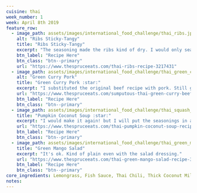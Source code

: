 ```yaml
---
cuisine: thai
week_number: 1
week: April 8th 2019
feature_row:
  - image_path: assets/images/international_food_challenge/thai_ribs.jpg
    alt: "Ribs Sticky-Tangy"
    title: "Ribs Sticky-Tangy"
    excerpt: "The seasoning made the ribs kind of dry. I would only season towards the end instead."
    btn_label: "Recipe Here"
    btn_class: "btn--primary"
    url: "https://www.thespruceeats.com/thai-ribs-recipe-3217431"
  - image_path: assets/images/international_food_challenge/thai_green_curry_pork.jpg
    alt: "Green Curry Pork"
    title: "Green Curry Pork :star:"
    excerpt: "I substituted the original beef recipe with pork. Still good!"
    url: "https://www.thespruceeats.com/sumputous-thai-green-curry-beef-3217441"
    btn_label: "Recipe Here"
    btn_class: "btn--primary"
  - image_path: assets/images/international_food_challenge/thai_squash_and_yam_soup.jpg
    title: "Pumpkin Coconut Soup :star:"
    excerpt: "I would make it again! but I will put the seasonings in a tea mesh so that I can pull them out when I am done"
    url: "https://www.thespruceeats.com/thai-pumpkin-coconut-soup-recipe-3217690"
    btn_label: "Recipe Here"
    btn_class: "btn--primary"
  - image_path: assets/images/international_food_challenge/thai_green_mango_salad.jpg
    title: "Green Mango Salad"
    excerpt: "It's ok. Kind of plain even with the salad dressing."
    url: "https://www.thespruceeats.com/thai-green-mango-salad-recipe-3217675"
    btn_label: "Recipe Here"
    btn_class: "btn--primary"
core_ingredients: Lemongrass, Fish Sauce, Thai Chili, Thick Coconut Milk
notes:
---
```

